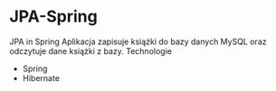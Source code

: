 # JPA-Spring
 JPA in Spring
Aplikacja zapisuje książki do bazy danych MySQL oraz odczytuje dane książki z bazy.
Technologie
- Spring
- Hibernate
